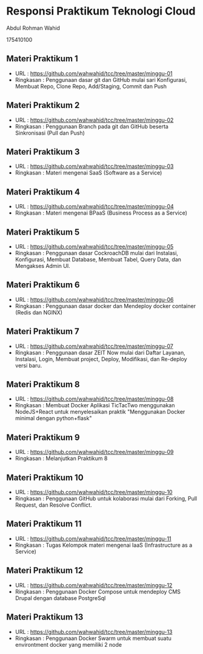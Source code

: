 # Responsi Praktikum Teknologi Cloud

Abdul  Rohman Wahid

175410100

## Materi Praktikum 1
* URL : https://github.com/wahwahid/tcc/tree/master/minggu-01
* Ringkasan : Penggunaan dasar git dan GitHub mulai sari Konfigurasi, Membuat Repo, Clone Repo, Add/Staging, Commit dan Push

## Materi Praktikum 2
* URL : https://github.com/wahwahid/tcc/tree/master/minggu-02
* Ringkasan : Penggunaan Branch pada git dan GitHub beserta Sinkronisasi (Pull dan Push)

## Materi Praktikum 3
* URL : https://github.com/wahwahid/tcc/tree/master/minggu-03
* Ringkasan : Materi mengenai SaaS (Software as a Service)

## Materi Praktikum 4
* URL : https://github.com/wahwahid/tcc/tree/master/minggu-04
* Ringkasan : Materi mengenai BPaaS (Business Process as a Service)

## Materi Praktikum 5
* URL : https://github.com/wahwahid/tcc/tree/master/minggu-05
* Ringkasan : Penggunaan dasar CockroachDB mulai dari Instalasi, Konfigurasi, Membuat Database, Membuat Tabel, Query Data, dan Mengakses Admin UI.

## Materi Praktikum 6
* URL : https://github.com/wahwahid/tcc/tree/master/minggu-06
* Ringkasan : Penggunaan dasar docker dan Mendeploy docker container (Redis dan NGINX)

## Materi Praktikum 7
* URL : https://github.com/wahwahid/tcc/tree/master/minggu-07
* Ringkasan : Penggunaan dasar ZEIT Now mulai dari Daftar Layanan, Instalasi, Login, Membuat project, Deploy, Modifikasi, dan Re-deploy versi baru.

## Materi Praktikum 8
* URL : https://github.com/wahwahid/tcc/tree/master/minggu-08
* Ringkasan : Membuat Docker Aplikasi TicTacTwo menggunakan NodeJS+React untuk menyelesaikan praktik "Menggunakan Docker minimal dengan python+flask"

## Materi Praktikum 9
* URL : https://github.com/wahwahid/tcc/tree/master/minggu-09
* Ringkasan : Melanjutkan Praktikum 8 

## Materi Praktikum 10
* URL : https://github.com/wahwahid/tcc/tree/master/minggu-10
* Ringkasan : Penggunaan GitHub untuk kolaborasi mulai dari Forking, Pull Request, dan Resolve Conflict.

## Materi Praktikum 11
* URL : https://github.com/wahwahid/tcc/tree/master/minggu-11
* Ringkasan : Tugas Kelompok materi mengenai IaaS (Infrastructure as a Service)

## Materi Praktikum 12
* URL : https://github.com/wahwahid/tcc/tree/master/minggu-12
* Ringkasan : Penggunaan Docker Compose untuk mendeploy CMS Drupal dengan database PostgreSql

## Materi Praktikum 13
* URL : https://github.com/wahwahid/tcc/tree/master/minggu-13
* Ringkasan : Penggunaan Docker Swarm untuk membuat suatu environtment docker yang memiliki 2 node
